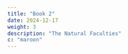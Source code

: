 ```yaml
---
title: "Book 2"
date: 2024-12-17
weight: 3
description: "The Natural Faculties"
c: "maroon"
---
```



